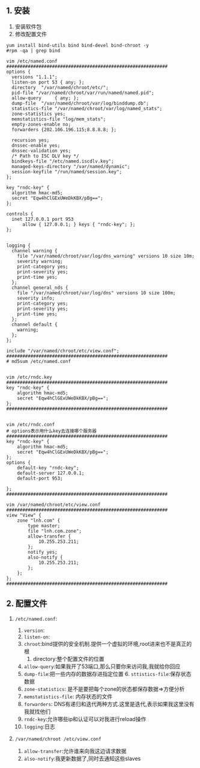 ## 1. 安装
1. 安装软件包
2. 修改配置文件

```
yum install bind-utils bind bind-devel bind-chroot -y
#rpm -qa | grep bind

vim /etc/named.conf
############################################################
options {
  versions "1.1.1";
  listen-on port 53 { any; };
  directory  "/var/named/chroot/etc/";
  pid-file "/var/named/chroot/var/run/named/named.pid";
  allow-query     { any; };
  dump-file  "/var/named/chroot/var/log/binddump.db";
  statistics-file "/var/named/chroot/var/log/named_stats";
  zone-statistics yes;
  memstatistics-file "log/mem_stats";
  empty-zones-enable no;
  forwarders {202.106.196.115;8.8.8.8; };
  
  recursion yes;
  dnssec-enable yes;
  dnssec-validation yes;
  /* Path to ISC DLV key */
  bindkeys-file "/etc/named.iscdlv.key";
  managed-keys-directory "/var/named/dynamic";
  session-keyfile "/run/named/session.key";
};

key "rndc-key" {
  algorithm hmac-md5;
  secret "Eqw4hClGExUWeDkKBX/pBg==";
};

controls {
  inet 127.0.0.1 port 953
      allow { 127.0.0.1; } keys { "rndc-key"; };
};


logging {
  channel warning {
    file "/var/named/chroot/var/log/dns_warning" versions 10 size 10m;
    severity warning;
    print-category yes;
    print-severity yes;
    print-time yes;
  };
  channel general_nds {
    file "/var/named/chroot/var/log/dns" versions 10 size 100m;
    severity info;
    print-category yes;
    print-severity yes;
    print-time yes;
  }; 
  channel default {
    warning;
  };
};

include "/var/named/chroot/etc/view.conf";
############################################################
# md5sum /etc/named.conf


vim /etc/rndc.key
############################################################
key "rndc-key" {
    algorithm hmac-md5;
    secret "Eqw4hClGExUWeDkKBX/pBg==";
};
############################################################


vim /etc/rndc.conf
# options表示用什么key去连接哪个服务器
############################################################
key "rndc-key" {
    algorithm hmac-md5;
    secret "Eqw4hClGExUWeDkKBX/pBg==";
};
options {
    default-key "rndc-key";
    default-server 127.0.0.1;
    default-port 953;

};
############################################################

vim /var/named/chroot/etc/view.conf
############################################################
view "View" {
    zone "lnh.com" {
        type master;
        file "lnh.com.zone";
        allow-transfer {
            10.255.253.211;
        };
        notify yes;
        also-notify {
            10.255.253.211;
        };
    };
};
############################################################

```


## 2. 配置文件
1. `/etc/named.conf`:
    1. `version`:
    2. `listen-on`:
    3. `chroot`:bind提供的安全机制.提供一个虚拟的环境,root进来也不是真正的根
        1. directory:整个配置文件的位置
    4. `allow-query`:如果我开了53端口,那么只要你来访问我,我就给你回应
    5. `dump-file`:把一些内存的数据存进指定位置
        6. `sttistics-file`:保存状态数据
    7. `zone-statistics`: 是不是要把每个zone的状态都保存数据=>方便分析
    8. `memstatistics-file`: 内存状态的文件
    9. `forwarders`: DNS有递归和迭代两种方式.这里是迭代,表示如果我这里没有我就找他们
    10. `rndc-key`:允许哪些ip和认证可以对我进行reload操作
    11. `logging`:日志

2. `/var/named/chroot /etc/view.conf`
    1. `allow-transfer`:允许谁来向我这边请求数据
    2. `also-notify`:我更新数据了,同时去通知这些slaves

